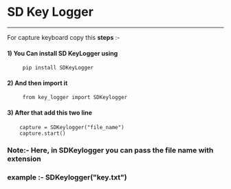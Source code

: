 # SD Key Logger
 ---
 For capture keyboard copy this **steps** :-
 #### 1) You Can install SD KeyLogger using
         pip install SDKeyLogger
 #### 2) And then import it
         from key_logger import SDKeylogger
 #### 3) After that add this two line
        capture = SDKeylogger("file_name")
        capture.start()
 ### Note:- Here, in SDKeylogger you can pass the file name with extension 
 ###            example :- SDKeylogger("key.txt")
 
